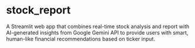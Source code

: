# stock_report
A Streamlit web app that combines real-time stock analysis and report with AI-generated insights from Google Gemini API to provide users with smart, human-like financial recommendations based on ticker input.
